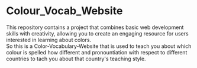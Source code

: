 # Colour_Vocab_Website
This repository contains a project that combines basic web development skills with creativity, allowing you to create an engaging resource for users interested in learning about colors.
<br> 
So this is a Color-Vocabulary-Website that is used to teach you about which colour is spelled how different and pronountiation with respect to different countries to tach you about that country's teaching style.
